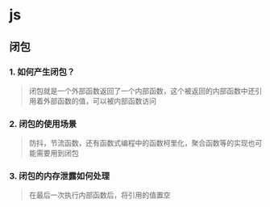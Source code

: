 # js

## 闭包

### 1. 如何产生闭包？

> 闭包就是一个外部函数返回了一个内部函数，这个被返回的内部函数中还引用着外部函数的值，可以被内部函数访问

### 2. 闭包的使用场景

> 防抖，节流函数，还有函数式编程中的函数柯里化，聚合函数等的实现也可能需要用到闭包

### 3. 闭包的内存泄露如何处理

> 在最后一次执行内部函数后，将引用的值置空
